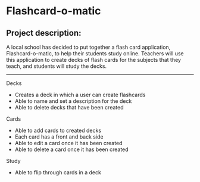 # Flashcard-o-matic


## Project description:
A local school has decided to put together a flash card application, Flashcard-o-matic, to help their students study online. Teachers will use this application to create decks of flash cards for the subjects that they teach, and students will study the decks.
__________________________________________________________________________

Decks
- Creates a deck in which a user can create flashcards
- Able to name and set a description for the deck
- Able to delete decks that have been created

Cards
- Able to add cards to created decks
- Each card has a front and back side
- Able to edit a card once it has been created
- Able to delete a card once it has been created

Study
- Able to flip through cards in a deck
